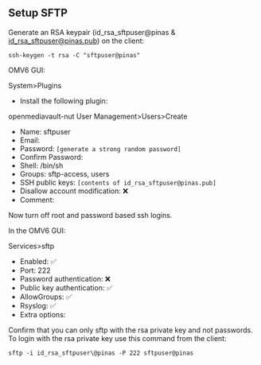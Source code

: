 ## Setup SFTP

Generate an RSA keypair (id_rsa_sftpuser@pinas & id_rsa_sftpuser@pinas.pub) on the client:
```console
ssh-keygen -t rsa -C "sftpuser@pinas"
```

OMV6 GUI:  

System>Plugins
* Install the following plugin:

openmediavault-nut
User Management>Users>Create
* Name: sftpuser
* Email:
* Password: ```[generate a strong random password]```
* Confirm Password:
* Shell: /bin/sh
* Groups: sftp-access, users
* SSH public keys: ```[contents of id_rsa_sftpuser@pinas.pub]```
* Disallow account modification: :x:
* Comment:

Now turn off root and password based ssh logins.

In the OMV6 GUI:  

Services>sftp
* Enabled: :white_check_mark:
* Port: 222
* Password authentication: :x:
* Public key authentication: :white_check_mark:
* AllowGroups: :white_check_mark:
* Rsyslog: :white_check_mark:
* Extra options:

Confirm that you can only sftp with the rsa private key and not passwords.  To login with the rsa private key use this command from the client:  
```console
sftp -i id_rsa_sftpuser\@pinas -P 222 sftpuser@pinas
```
